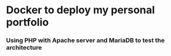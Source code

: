 # Docker to deploy my personal portfolio

### Using PHP with Apache server and MariaDB to test the architecture
